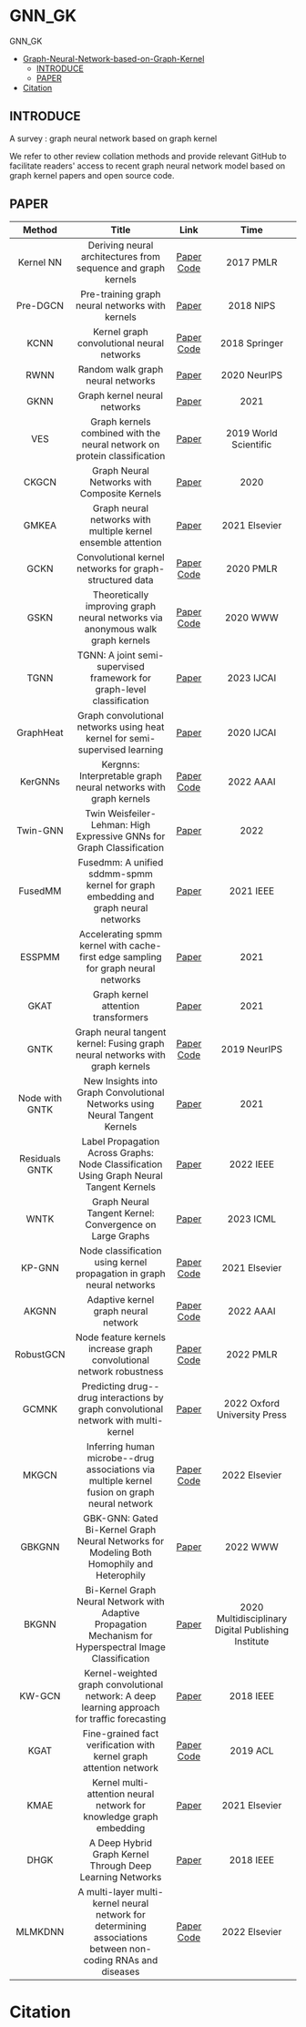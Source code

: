 # GNN_GK
GNN_GK
- [Graph-Neural-Network-based-on-Graph-Kernel](#Graph-Neural-Network-based-on-Graph-Kernel)
  - [INTRODUCE](#introduce)
  - [PAPER](#paper)
- [Citation](#citation)


## INTRODUCE
A survey : graph neural network based on graph kernel

We refer to other review collation methods and provide relevant GitHub to facilitate readers' access to recent graph neural network model based on graph kernel papers and open source code.
## PAPER
|Method|Title|Link|Time|
|:---:|:---:|:---:|:---:|
|Kernel NN |Deriving neural architectures from sequence and graph kernels |[Paper](http://proceedings.mlr.press/v70/lei17a/lei17a.pdf) [Code](https://github.com/taolei87/icml17_knn)|2017 PMLR|
|Pre-DGCN |Pre-training graph neural networks with kernels |[Paper](https://arxiv.org/pdf/1811.06930.pdf) |2018 NIPS|
|KCNN |Kernel graph convolutional neural networks |[Paper](https://pubmed.ncbi.nlm.nih.gov/34061738/) [Code](https://github.com/giannisnik/cnn-graph-classification)|2018 Springer|
|RWNN |Random walk graph neural networks |[Paper](https://proceedings.neurips.cc/paper/2020/file/ba95d78a7c942571185308775a97a3a0-Paper.pdf) |2020 NeurIPS |
|GKNN |Graph kernel neural networks  |[Paper](https://arxiv.org/pdf/2112.07436.pdf) |2021|
|VES |Graph kernels combined with the neural network on protein classification |[Paper](https://www.worldscientific.com/doi/epdf/10.1142/S0219720019500306) |2019 World Scientific|
|CKGCN |Graph Neural Networks with Composite Kernels |[Paper](https://arxiv.org/pdf/2005.07869.pdf) |2020|
|GMKEA |Graph neural networks with multiple kernel ensemble attention |[Paper](https://www.sciencedirect.com/science/article/abs/pii/S095070512100561X) |2021 Elsevier|
|GCKN |Convolutional kernel networks for graph-structured data |[Paper](http://proceedings.mlr.press/v119/chen20h/chen20h.pdf) [Code](https://github.com/claying/GCKN)|2020 PMLR|
|GSKN |Theoretically improving graph neural networks via anonymous walk graph kernels |[Paper](https://arxiv.org/pdf/2104.02995.pdf) [Code](https://github.com/YimiAChack/GSKN)| 2020 WWW|
|TGNN |TGNN: A joint semi-supervised framework for graph-level classification |[Paper](https://arxiv.org/pdf/2304.11688.pdf) |2023 IJCAI|
|GraphHeat |Graph convolutional networks using heat kernel for semi-supervised learning |[Paper](https://arxiv.org/pdf/2007.16002.pdf) |2020 IJCAI|
|KerGNNs |Kergnns: Interpretable graph neural networks with graph kernels |[Paper](https://ojs.aaai.org/index.php/AAAI/article/view/20615) [Code](https://github.com/asFeng/kergnns)|2022 AAAI|
|Twin-GNN |Twin Weisfeiler-Lehman: High Expressive GNNs for Graph Classification |[Paper](https://arxiv.org/pdf/2203.11683.pdf) |2022|
|FusedMM |Fusedmm: A unified sddmm-spmm kernel for graph embedding and graph neural networks |[Paper](https://arxiv.org/pdf/2011.06391.pdf) |2021 IEEE|
|ESSPMM |Accelerating spmm kernel with cache-first edge sampling for graph neural networks |[Paper](https://arxiv.org/pdf/2104.10716.pdf) |2021|
|GKAT |Graph kernel attention transformers |[Paper](https://arxiv.org/pdf/2107.07999.pdf) |2021|
|GNTK |Graph neural tangent kernel: Fusing graph neural networks with graph kernels |[Paper](https://proceedings.neurips.cc/paper_files/paper/2019/file/663fd3c5144fd10bd5ca6611a9a5b92d-Paper.pdf) [Code](https://github.com/KangchengHou/gntk)|2019 NeurIPS|
|Node with GNTK |New Insights into Graph Convolutional Networks using Neural Tangent Kernels |[Paper](https://arxiv.org/pdf/2110.04060.pdf) |2021|
|Residuals GNTK |Label Propagation Across Graphs: Node Classification Using Graph Neural Tangent Kernels |[Paper](https://arxiv.org/pdf/2110.03763.pdf) |2022 IEEE|
|WNTK |Graph Neural Tangent Kernel: Convergence on Large Graphs |[Paper](https://arxiv.org/pdf/2301.10808.pdf) |2023 ICML|
|KP-GNN|Node classification using kernel propagation in graph neural networks |[Paper](https://www.sciencedirect.com/science/article/pii/S0957417421000968) [Code](https://github.com/AiPEX-Lab/Kernel-Propagation-in-Graph-Neural)|2021 Elsevier|
|AKGNN |Adaptive kernel graph neural network |[Paper](https://ojs.aaai.org/index.php/AAAI/article/view/20664) [Code](https://github.com/jumxglhf/AKGNN) |2022 AAAI|
|RobustGCN |Node feature kernels increase graph convolutional network robustness |[Paper](https://proceedings.mlr.press/v151/el-amine-seddik22a/el-amine-seddik22a.pdf) [Code](https://github.com/ChangminWu/RobustGCN)|2022 PMLR|
|GCMNK |Predicting drug--drug interactions by graph convolutional network with multi-kernel |[Paper](https://academic.oup.com/bib/article-abstract/23/1/bbab511/6447677?login=false) |2022 Oxford University Press|
|MKGCN |Inferring human microbe--drug associations via multiple kernel fusion on graph neural network |[Paper](https://www.sciencedirect.com/science/article/abs/pii/S0950705121010546) [Code](https://github.com/guofei-tju/MKGCN)|2022 Elsevier|
|GBKGNN |GBK-GNN: Gated Bi-Kernel Graph Neural Networks for Modeling Both Homophily and Heterophily |[Paper](https://arxiv.org/pdf/2110.15777.pdf) |2022 WWW|
|BKGNN |Bi-Kernel Graph Neural Network with Adaptive Propagation Mechanism for Hyperspectral Image Classification |[Paper](https://www.sciencedirect.com/science/article/abs/pii/S0950705121010546) |2020 Multidisciplinary Digital Publishing Institute|
|KW-GCN |Kernel-weighted graph convolutional network: A deep learning approach for traffic forecasting |[Paper](https://ieeexplore.ieee.org/abstract/document/8545106) |2018 IEEE|
|KGAT |Fine-grained fact verification with kernel graph attention network |[Paper](https://arxiv.org/pdf/1910.09796.pdf) [Code](https://github.com/thunlp/KernelGAT)|2019 ACL|
|KMAE |Kernel multi-attention neural network for knowledge graph embedding |[Paper](https://www.sciencedirect.com/science/article/abs/pii/S0950705121004500) |2021 Elsevier|
|DHGK |A Deep Hybrid Graph Kernel Through Deep Learning Networks |[Paper](https://eprints.whiterose.ac.uk/132042/1/ICPR18_0789_FI.pdf) |2018 IEEE|
|MLMKDNN |A multi-layer multi-kernel neural network for determining associations between non-coding RNAs and diseases |[Paper](https://www.sciencedirect.com/science/article/abs/pii/S0925231222004453) [Code](https://github.com/guofei-tju/MLMKDNN/tree/main/results)|2022 Elsevier|
# Citation
